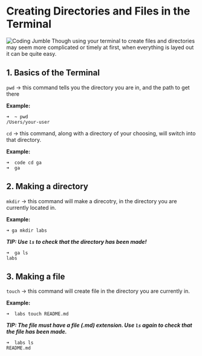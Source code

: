 # Creating Directories and Files in the Terminal
![Coding Jumble](https://t3.ftcdn.net/jpg/02/68/01/34/360_F_268013450_C4s36OMiM74loZJtIL2lemLCbcCwhsIk.jpg)
Though using your terminal to create files and directories may seem more complicated or timely at first, when everything is layed out it can be quite easy.

## 1. Basics of the Terminal

`pwd` -> this command tells you the directory you are in, and the path to get there </br>

**Example:**
```
➜  ~ pwd
/Users/your-user
```

`cd` -> this command, along with a directory of your choosing, will switch into that directory.

**Example:**
```
➜  code cd ga
➜  ga
```

## 2. Making a directory

`mkdir` -> this command will make a direcotry, in the directory you are currently located in.

**Example:**
```
➜ ga mkdir labs
```
***TIP: Use `ls` to check that the directory has been made!***

```
➜  ga ls
labs
```
 ## 3. Making a file

`touch` -> this command will create  file in the directory you are currently in.

**Example:**

```
➜  labs touch README.md 
```
***TIP: The file must have a file (.md) extension. Use `ls`  again to check that the file has been made.***

```
➜  labs ls
README.md     
```